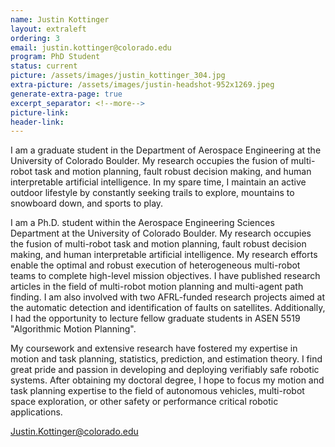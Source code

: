 ```yaml
---
name: Justin Kottinger
layout: extraleft 
ordering: 3
email: justin.kottinger@colorado.edu
program: PhD Student
status: current
picture: /assets/images/justin_kottinger_304.jpg 
extra-picture: /assets/images/justin-headshot-952x1269.jpeg 
generate-extra-page: true  
excerpt_separator: <!--more-->
picture-link: 
header-link:  
---
```


I am a graduate student in the Department of Aerospace Engineering at the University of Colorado Boulder. My research occupies the fusion of multi-robot task and motion planning, fault robust decision making, and human interpretable artificial intelligence. In my spare time, I maintain an active outdoor lifestyle by constantly seeking trails to explore, mountains to snowboard down, and sports to play.

<!--more-->

I am a Ph.D. student within the Aerospace Engineering Sciences Department at the University of Colorado Boulder. My research occupies the fusion of multi-robot task and motion planning, fault robust decision making, and human interpretable artificial intelligence. My research efforts enable the optimal and robust execution of heterogeneous multi-robot teams to complete high-level mission objectives. I have published research articles in the field of multi-robot motion planning and multi-agent path finding. I am also involved with two AFRL-funded research projects aimed at the automatic detection and identification of faults on satellites. Additionally, I had the opportunity to lecture fellow graduate students in ASEN 5519 "Algorithmic Motion Planning".

My coursework and extensive research have fostered my expertise in motion and task planning, statistics, prediction, and estimation theory. I find great pride and passion in developing and deploying verifiably safe robotic systems. After obtaining my doctoral degree, I hope to focus my motion and task planning expertise to the field of autonomous vehicles, multi-robot space exploration, or other safety or performance critical robotic applications.

Justin.Kottinger@colorado.edu
